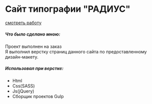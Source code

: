 # Сайт типографии "РАДИУС" #
[смотреть работу](https://radiusink.ru/)

##### Что было сделано мною: #####
Проект выполнен на заказ <br/>
Я выполнил верстку страниц данного сайта по предоставленному дизайн-макету.
##### Использовал при верстке: #####
- Html
- Css(SASS)
- Js(jQuery)
- Сборщик проектов Gulp